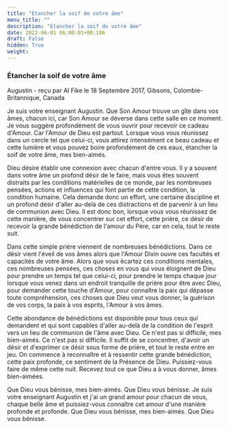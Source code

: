 ```yaml
---
title: "Étancher la soif de votre âme"
menu_title: ""
description: "Étancher la soif de votre âme"
date: 2022-06-01 06:00:01+00:106
draft: False
hidden: True
weight:
---
```

### Étancher la soif de votre âme

Augustin - reçu par Al Fike le 18 Septembre 2017, Gibsons, Colombie-Britannique, Canada

Je suis votre enseignant Augustin. Que Son Amour trouve un gîte dans vos âmes, chacun ici, car Son Amour se déverse dans cette salle en ce moment. Je vous suggère profondément de vous ouvrir pour recevoir ce cadeau d'Amour. Car l'Amour de Dieu est partout. Lorsque vous vous réunissez dans un cercle tel que celui-ci, vous attirez intensément ce beau cadeau et cette lumière et vous pouvez boire profondément de ces eaux, étancher la soif de votre âme, mes bien-aimés.

Dieu désire établir une connexion avec chacun d'entre vous. Il y a souvent dans votre âme un profond désir de le faire, mais vous êtes souvent distraits par les conditions matérielles de ce monde, par les nombreuses pensées, actions et influences qui font partie de cette condition, la condition humaine. Cela demande donc un effort, une certaine discipline et un profond désir d'aller au-delà de ces distractions et de parvenir à un lieu de communion avec Dieu. Il est donc bon, lorsque vous vous réunissez de cette manière, de vous concentrer sur cet effort, cette prière, ce désir de recevoir la grande bénédiction de l'amour du Père, car en cela, tout le reste suit.

Dans cette simple prière viennent de nombreuses bénédictions. Dans ce désir vient l'éveil de vos âmes alors que l'Amour Divin ouvre ces facultés et capacités de votre âme. Alors que vous écartez ces conditions mentales, ces nombreuses pensées, ces choses en vous qui vous éloignent de Dieu pour prendre un temps tel que celui-ci, pour prendre le temps chaque jour lorsque vous venez dans un endroit tranquille de prière pour être avec Dieu, pour demander cette touche d'Amour, pour connaître la paix qui dépasse toute compréhension, ces choses que Dieu veut vous donner, la guérison de vos corps, la paix à vos esprits, l'Amour à vos âmes.

Cette abondance de bénédictions est disponible pour tous ceux qui demandent et qui sont capables d'aller au-delà de la condition de l'esprit vers un lieu de communion de l'âme avec Dieu. Ce n'est pas si difficile, mes bien-aimés. Ce n'est pas si difficile. Il suffit de se concentrer, d'avoir un désir et d'exprimer ce désir sous forme de prière, et tout le reste entre en jeu. On commence à reconnaître et à ressentir cette grande bénédiction, cette paix profonde, ce sentiment de la Présence de Dieu. Puissiez-vous faire de même cette nuit. Recevez tout ce que Dieu a à vous donner, âmes bien-aimées.

Que Dieu vous bénisse, mes bien-aimés. Que Dieu vous bénisse. Je suis votre enseignant Augustin et j'ai un grand amour pour chacun de vous, chaque belle âme et puissiez-vous connaître cet amour d'une manière profonde et profonde. Que Dieu vous bénisse, mes bien-aimés. Que Dieu vous bénisse.

